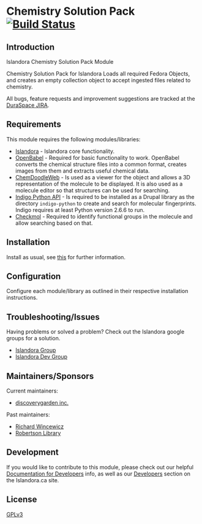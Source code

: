 # Chemistry Solution Pack [![Build Status](https://travis-ci.org/discoverygarden/islandora_solution_pack_chemistry.png?branch=7.x)](https://travis-ci.org/discoverygarden/islandora_solution_pack_chemistry)

## Introduction

Islandora Chemistry Solution Pack Module

Chemistry Solution Pack for Islandora
Loads all required Fedora Objects, and creates an empty collection object to accept ingested files related to chemistry.


All bugs, feature requests and improvement suggestions are tracked at the [DuraSpace JIRA](https://jira.duraspace.org/browse/ISLANDORA).

## Requirements

This module requires the following modules/libraries:

* [Islandora](https://github.com/islandora/islandora) - Islandora core functionality.
* [OpenBabel](http://openbabel.org) - Required for basic functionality to work. OpenBabel converts the chemical structure files into a common format, creates images from them and extracts useful chemical data.
* [ChemDoodleWeb](http://web.chemdoodle.com/) - Is used as a viewer for the object and allows a 3D representation of the molecule to be displayed. It is also used as a molecule editor so that structures can be used for searching.
* [Indigo Python API](http://ggasoftware.com/opensource/indigo) - Is required to be installed as a Drupal library as the directory `indigo-python` to create and search for molecular fingerprints.  Indigo requires at least Python version 2.6.6 to run.
* [Checkmol](http://merian.pch.univie.ac.at/~nhaider/cheminf/cmmm.html) - Required to identify functional groups in the molecule and allow searching based on that.

## Installation

Install as usual, see [this](https://drupal.org/documentation/install/modules-themes/modules-7) for further information.

## Configuration

Configure each module/library as outlined in their respective installation instructions.

## Troubleshooting/Issues

Having problems or solved a problem? Check out the Islandora google groups for a solution.

* [Islandora Group](https://groups.google.com/forum/?hl=en&fromgroups#!forum/islandora)
* [Islandora Dev Group](https://groups.google.com/forum/?hl=en&fromgroups#!forum/islandora-dev)

## Maintainers/Sponsors

Current maintainers:

* [discoverygarden inc.](https://github.com/discoverygarden)

Past maintainers:

* [Richard Wincewicz](https://github.com/rwincewicz)
* [Robertson Library](https://github.com/roblib)

## Development

If you would like to contribute to this module, please check out our helpful [Documentation for Developers](https://github.com/Islandora/islandora/wiki#wiki-documentation-for-developers) info, as well as our [Developers](http://islandora.ca/developers) section on the Islandora.ca site.

## License

[GPLv3](http://www.gnu.org/licenses/gpl-3.0.txt)

